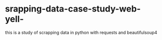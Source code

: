 # srapping-data-case-study-web-yell-
this is a study of scrapping data in python with requests and beautifulsoup4
